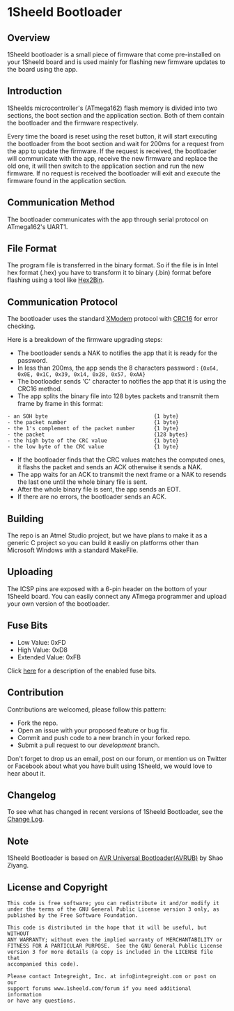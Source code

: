 # 1Sheeld Bootloader #

## Overview ##

1Sheeld bootloader is a small piece of firmware that come pre-installed on your 1Sheeld board and is used mainly for flashing new firmware updates to the board using the app. 

## Introduction ##

1Sheelds microcontroller's (ATmega162) flash memory is divided into two sections, the boot section and the application section. Both of them contain the bootloader and the firmware respectively. 
 
Every time the board is reset using the reset button, it will start executing the bootloader from the boot section and wait for 200ms for a request from the app to update the firmware. If the request is received, the bootloader will communicate with the app, receive the new firmware and replace the old one, it will then switch to the application section and run the new firmware. If no request is received the bootloader will exit and execute the firmware found in the application section. 
 
## Communication Method ##

The bootloader communicates with the app through serial protocol on ATmega162's UART1. 
 
## File Format ##

The program file is transferred in the binary format. So if the file is in Intel hex format (.hex) you have to transform it to binary (.bin) format before flashing using a tool like [Hex2Bin](http://hex2bin.sourceforge.net/). 
 
## Communication Protocol ##

The bootloader uses the standard [XModem](http://en.wikipedia.org/wiki/XMODEM) protocol with [CRC16](http://en.wikipedia.org/wiki/Cyclic_redundancy_check) for error checking.

Here is a breakdown of the firmware upgrading steps: 
 
- The bootloader sends a NAK to notifies the app that it is ready for the password. 
- In less than 200ms, the app sends the 8 characters password : ``` {0x64, 0x0E, 0x1C, 0x39, 0x14, 0x28, 0x57, 0xAA} ```
- The bootloader sends 'C' character to notifies the app that it is using the CRC16 method. 
- The app splits the binary file into 128 bytes packets and transmit them frame by frame in this format: 

``` 
- an SOH byte                                  {1 byte} 
- the packet number                            {1 byte} 
- the 1's complement of the packet number      {1 byte} 
- the packet                                   {128 bytes} 
- the high byte of the CRC value               {1 byte} 
- the low byte of the CRC value                {1 byte} 
```

- If the bootloader finds that the CRC values matches the computed ones, it flashs the packet and sends an ACK otherwise it sends a NAK. 
- The app waits for an ACK to transmit the next frame or a NAK to resends the last one until the whole binary file is sent. 
- After the whole binary file is sent, the app sends an EOT. 
- If there are no errors, the bootloader sends an ACK. 

## Building ##

The repo is an Atmel Studio project, but we have plans to make it as a generic C project so you can build it easliy on platforms other than Microsoft Windows with a standard MakeFile. 

## Uploading ##

The ICSP pins are exposed with a 6-pin header on the bottom of your 1Sheeld board. You can easily connect any ATmega programmer and upload your own version of the bootloader.
 
## Fuse Bits ##

- Low Value: 0xFD
- High Value: 0xD8
- Extended Value: 0xFB

Click [here](http://eleccelerator.com/fusecalc/fusecalc.php?chip=atmega162&LOW=FD&HIGH=D8&EXTENDED=FB&LOCKBIT=CC) for a description of the enabled fuse bits.

## Contribution ##

Contributions are welcomed, please follow this pattern:
- Fork the repo.
- Open an issue with your proposed feature or bug fix.
- Commit and push code to a new branch in your forked repo.
- Submit a pull request to our *development* branch.

Don't forget to drop us an email, post on our forum, or mention us on Twitter or Facebook about what you have built using 1Sheeld, we would love to hear about it.

## Changelog ##

To see what has changed in recent versions of 1Sheeld Bootloader, see the [Change Log](CHANGELOG.md).

## Note ##

1Sheeld Bootloader is based on [AVR Universal Bootloader(AVRUB)](http://sourceforge.net/projects/avrub) by Shao Ziyang.
 
## License and Copyright ##

```
This code is free software; you can redistribute it and/or modify it
under the terms of the GNU General Public License version 3 only, as
published by the Free Software Foundation.

This code is distributed in the hope that it will be useful, but WITHOUT
ANY WARRANTY; without even the implied warranty of MERCHANTABILITY or
FITNESS FOR A PARTICULAR PURPOSE.  See the GNU General Public License
version 3 for more details (a copy is included in the LICENSE file that
accompanied this code).

Please contact Integreight, Inc. at info@integreight.com or post on our
support forums www.1sheeld.com/forum if you need additional information
or have any questions.
```